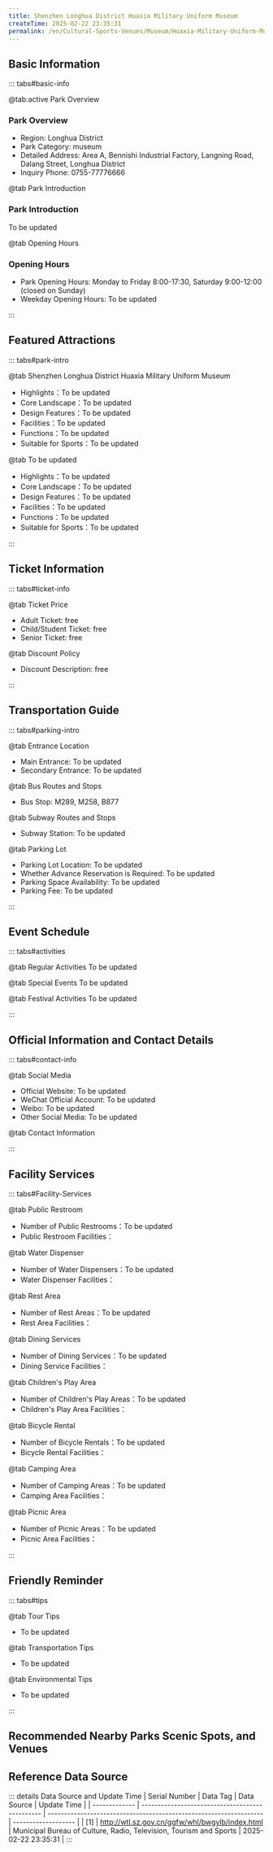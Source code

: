 ```yaml
---
title: Shenzhen Longhua District Huaxia Military Uniform Museum
createTime: 2025-02-22 23:35:31
permalink: /en/Cultural-Sports-Venues/Museum/Huaxia-Military-Uniform-Museum,-Longhua-District,-Shenzhen/
---
```



<script setup>
import ImageSwiper from '/.vuepress/theme/components/ImageSwiper.vue'
// 轮播图数据
const swiperItems = [
    {
                link: 'https://cn.bing.com/th?id=OHR.AlfanzinaLighthouse_ZH-CN9704515669_1920x1080.webp',
                title: 'Shenzhen Longhua District Huaxia Military Uniform Museum',
                description: 'To be updated...',
                author: 'Municipal Bureau of Culture, Radio, Television, Tourism and Sports',
                date: '2025/02/23'
                },
  {
                link: 'https://cn.bing.com/th?id=OHR.AlfanzinaLighthouse_ZH-CN9704515669_1920x1080.webp',
                title: 'Shenzhen Longhua District Huaxia Military Uniform Museum',
                description: 'To be updated...',
                author: 'Municipal Bureau of Culture, Radio, Television, Tourism and Sports',
                date: '2025/02/23'
                }
]
// 配置项
const swiperConfig = {
  height: 500,
  showInfo: true
}
</script>
<!-- 轮播图组件 -->
<ImageSwiper :items="swiperItems" :config="swiperConfig" />



## Basic Information

::: tabs#basic-info

@tab:active Park Overview
### Park Overview
- Region: Longhua District
- Park Category: museum
- Detailed Address: Area A, Bennishi Industrial Factory, Langning Road, Dalang Street, Longhua District
- Inquiry Phone: 0755-77776666

@tab Park Introduction
### Park Introduction
To be updated

@tab Opening Hours
### Opening Hours
- Park Opening Hours: Monday to Friday 8:00-17:30, Saturday 9:00-12:00 (closed on Sunday)
- Weekday Opening Hours: To be updated

:::

## Featured Attractions

::: tabs#park-intro

@tab Shenzhen Longhua District Huaxia Military Uniform Museum
<ImageCard
image="https://cn.bing.com/th?id=OHR.AlfanzinaLighthouse_ZH-CN9704515669_1920x1080.webp"
    title="Shenzhen Longhua District Huaxia Military Uniform Museum"
    description="To be updated"
    date=""
    author="Municipal Bureau of Culture, Radio, Television, Tourism and Sports"
/>


- Highlights：To be updated
- Core Landscape：To be updated
- Design Features：To be updated
- Facilities：To be updated
- Functions：To be updated
- Suitable for Sports：To be updated

@tab To be updated
<ImageCard
image="https://cn.bing.com/th?id=OHR.AlfanzinaLighthouse_ZH-CN9704515669_1920x1080.webp"
    title="Shenzhen Longhua District Huaxia Military Uniform Museum"
    description="To be updated"
    date=""
    author="Municipal Bureau of Culture, Radio, Television, Tourism and Sports"
/>


- Highlights：To be updated
- Core Landscape：To be updated
- Design Features：To be updated
- Facilities：To be updated
- Functions：To be updated
- Suitable for Sports：To be updated

:::

## Ticket Information

::: tabs#ticket-info

@tab Ticket Price
- Adult Ticket: free
- Child/Student Ticket: free
- Senior Ticket: free

@tab Discount Policy
- Discount Description: free

:::

## Transportation Guide

::: tabs#parking-intro

@tab Entrance Location
- Main Entrance: To be updated
- Secondary Entrance: To be updated

@tab Bus Routes and Stops
- Bus Stop: M289, M258, B877

@tab Subway Routes and Stops
- Subway Station: To be updated

@tab Parking Lot
- Parking Lot Location: To be updated
- Whether Advance Reservation is Required: To be updated
- Parking Space Availability: To be updated
- Parking Fee: To be updated

:::

## Event Schedule

::: tabs#activities

@tab Regular Activities
To be updated

@tab Special Events
To be updated

@tab Festival Activities
To be updated

:::

## Official Information and Contact Details

::: tabs#contact-info

@tab Social Media
- Official Website: To be updated
- WeChat Official Account: To be updated
- Weibo: To be updated
- Other Social Media: To be updated

@tab Contact Information

:::

## Facility Services

::: tabs#Facility-Services

@tab Public Restroom
- Number of Public Restrooms：To be updated
- Public Restroom Facilities：

@tab Water Dispenser
- Number of Water Dispensers：To be updated
- Water Dispenser Facilities：

@tab Rest Area
- Number of Rest Areas：To be updated
- Rest Area Facilities：

@tab Dining Services
- Number of Dining Services：To be updated
- Dining Service Facilities：

@tab Children's Play Area
- Number of Children's Play Areas：To be updated
- Children's Play Area Facilities：

@tab Bicycle Rental
- Number of Bicycle Rentals：To be updated
- Bicycle Rental Facilities：

@tab Camping Area
- Number of Camping Areas：To be updated
- Camping Area Facilities：

@tab Picnic Area
- Number of Picnic Areas：To be updated
- Picnic Area Facilities：

:::

## Friendly Reminder

::: tabs#tips

@tab Tour Tips
- To be updated

@tab Transportation Tips
- To be updated

@tab Environmental Tips
- To be updated

:::

## Recommended Nearby Parks Scenic Spots, and Venues

<CardGrid>
  <ImageCard
        image="https://www.sz.gov.cn/img/4/4108/4108126/11166909.png"
        title="Shenzhen Longhua District Meilian Redwood Art Museum"
        description="There are as many as 3,800 exhibits in the museum. All exhibits in the museum are educational, research-oriented, appreciative, novel and rare. Main collections: mahogany furniture. Others include: wood carvings, calligraphy, paintings, ancient costumes, etc. The materials used for mahogany furniture mainly include huanghuali, red sandalwood, red rosewood, ebony, wenge and other high-quality mahogany. The types of furniture collected cover almost all traditional furniture forms. At present, the museum is actively absorbing more Chinese and foreign cultural"
        href="/en/Cultural-Sports-Venues/Museum/Shenzhen-Longhua-District-Meilian-Redwood-Art-Museum/"
        author="To be updated"
        date="2025/01/02"
      />
      <ImageCard
        image="https://www.sz.gov.cn/img/4/4108/4108126/11166909.png"
        title="Shenzhen Longhua District Meilian Redwood Art Museum"
        description="There are as many as 3,800 exhibits in the museum. All exhibits in the museum are educational, research-oriented, appreciative, novel and rare. Main collections: mahogany furniture. Others include: wood carvings, calligraphy, paintings, ancient costumes, etc. The materials used for mahogany furniture mainly include huanghuali, red sandalwood, red rosewood, ebony, wenge and other high-quality mahogany. The types of furniture collected cover almost all traditional furniture forms. At present, the museum is actively absorbing more Chinese and foreign cultural"
        href="/en/Cultural-Sports-Venues/Museum/Shenzhen-Longhua-District-Meilian-Redwood-Art-Museum/"
        author="To be updated"
        date="2025/01/02"
      />
    </CardGrid>


## Reference Data Source

::: details Data Source and Update Time
| Serial Number | Data Tag                                        | Data Source                                                        | Update Time         |
| ------------- | ----------------------------------------------- | ------------------------------------------------------------------ | ------------------- |
| [1]           | http://wtl.sz.gov.cn/ggfw/whl/bwgylb/index.html | Municipal Bureau of Culture, Radio, Television, Tourism and Sports | 2025-02-22 23:35:31 |
:::

